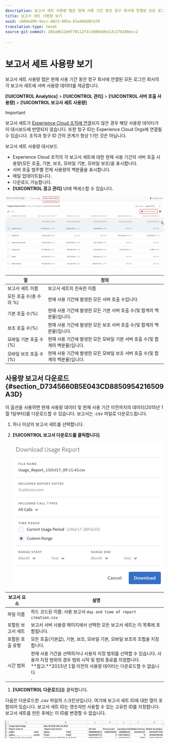 ```yaml
---
description: 보고서 세트 사용량 탭은 현재 사용 기간 동안 청구 회사에 연결된 모든 로그인 회사의 각 보고서 세트에 서버 사용량 데이터를 제공합니다.
title: 보고서 세트 사용량 보기
uuid: c609ed99-9acc-4023-905a-81a40dd07a79
translation-type: tm+mt
source-git-commit: 16ba0b12e0f70112f4c10804d0a13c278388ecc2

---
```



# 보고서 세트 사용량 보기

보고서 세트 사용량 탭은 현재 사용 기간 동안 청구 회사에 연결된 모든 로그인 회사의 각 보고서 세트에 서버 사용량 데이터를 제공합니다.

**[!UICONTROL Analytics]** > **[!UICONTROL 관리]** > **[!UICONTROL 서버 호출 사용량]** > **[!UICONTROL 보고서 세트 사용량]**

>[!IMPORTANT]
>
>보고서 세트가 [Experience Cloud 조직에 연결](https://marketing.adobe.com/resources/help/ko_KR/mcloud/report-suite-mapping.html)되지 않은 경우 해당 사용량 데이터가 이 대시보드에 반영되지 않습니다. 또한 청구 ID는 Experience Cloud Orgs에 연결될 수 있습니다. 조직과 청구 ID 간의 관계가 항상 1:1인 것은 아닙니다.

보고서 세트 사용량 대시보드

* Experience Cloud 조직의 각 보고서 세트에 대한 현재 사용 기간의 서버 호출 사용량(모든 호출, 기본, 보조, 모바일 기본, 모바일 보조)을 표시합니다.
* 서버 호출 범주별 전체 사용량의 백분율을 표시합니다.
* 매일 업데이트됩니다.
* 다운로드 가능합니다.
* **[!UICONTROL 경고 관리]** UI에 액세스할 수 있습니다.

![](assets/report-suite-usage.png)

| 열 | 정의 |
|--- |--- |
| 보고서 세트 이름 | 보고서 세트의 친숙한 이름 |
| 모든 호출 수(총 수의 %) | 현재 사용 기간에 발생한 모든 서버 호출 수입니다. |
| 기본 호출 수(%) | 현재 사용 기간에 발생한 모든 기본 서버 호출 수(및 합계의 백분율)입니다. |
| 보조 호출 수(%) | 현재 사용 기간에 발생한 모든 보조 서버 호출 수(및 합계의 백분율)입니다. |
| 모바일 기본 호출 수(%) | 현재 사용 기간에 발생한 모든 모바일 기본 서버 호출 수(및 합계의 백분율)입니다. |
| 모바일 보조 호출 수(%) | 현재 사용 기간에 발생한 모든 모바일 보조 서버 호출 수(및 합계의 백분율)입니다. |


## 사용량 보고서 다운로드 {#section_D7345660B5E043CD8850954216509A3D}

이 옵션을 사용하면 현재 사용량 데이터 및 현재 사용 기간 이전까지의 데이터(2015년 1월 1일부터)를 다운로드할 수 있습니다. 보고서는 .csv 파일로 다운로드됩니다.

1. 하나 이상의 보고서 세트를 선택합니다.
1. **[!UICONTROL 보고서 다운로드를 클릭합니다]**.

   ![](assets/download_report.png)

| 보고서 요소 | 설명 |
|--- |--- |
| 파일 이름 | 하드 코드된 이름: 사용 보고서 `day and time of report creation.csv` |
| 포함된 보고서 세트 | 보고서 서버 사용량 페이지에서 선택한 모든 보고서 세트는 이 목록에 포함됩니다. |
| 포함된 호출 유형 | 모든 호출(기본값), 기본, 보조, 모바일 기본, 모바일 보조의 조합을 지정합니다. |
| 시간 범위 | 현재 사용 기간을 선택하거나 사용자 지정 범위를 선택할 수 있습니다.  사용자 지정 범위의 경우 범위 시작 및 범위 종료를 지정합니다. <br>**참고:**2015년 1월 이전의 사용량 데이터는 다운로드할 수 없습니다</br>. |

1. **[!UICONTROL 다운로드]**&#x200B;를 클릭합니다.

다음은 다운로드한 .csv 파일의 스크린샷입니다. 여기에 보고서 세트 ID에 대한 열이 포함되어 있습니다. 보고서 세트 ID는 영숫자만 사용할 수 있는 고유한 ID를 지정합니다. 보고서 세트를 만든 후에는 이 ID를 변경할 수 없습니다.

![](assets/download-usage.png)

